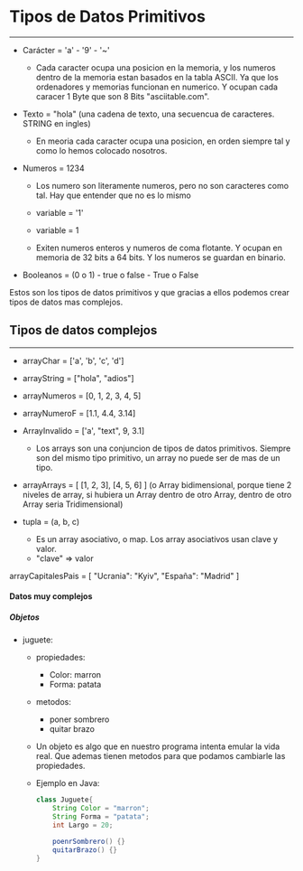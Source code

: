 # Tipos de Datos Primitivos
---

- Carácter = 'a' - '9' - '~'
  - Cada caracter ocupa una posicion en la memoria, y los numeros dentro de la memoria estan basados en la tabla ASCII. Ya que los ordenadores y memorias funcionan en numerico. Y ocupan cada caracer 1 Byte que son 8 Bits "asciitable.com".

- Texto = "hola" (una cadena de texto, una secuencua de caracteres. STRING en ingles)
  - En meoria cada caracter ocupa una posicion, en orden siempre tal y como lo hemos colocado nosotros. 

- Numeros = 1234 
  - Los numero son literamente numeros, pero no son caracteres como tal. Hay que entender que no es lo mismo 
  - variable = '1'
  - variable = 1

  - Exiten numeros enteros y numeros de coma flotante. Y ocupan en memoria de 32 bits a 64 bits. Y los numeros se guardan en binario.

- Booleanos = (0 o 1) - true o false - True o False
  
Estos son los tipos de datos primitivos y que gracias a ellos podemos crear tipos de datos mas complejos.

## Tipos de datos complejos
---

- arrayChar = ['a', 'b', 'c', 'd']
- arrayString = ["hola", "adios"]
- arrayNumeros = [0, 1, 2, 3, 4, 5]
- arrayNumeroF = [1.1, 4.4, 3.14] 
- ArrayInvalido = ['a', "text", 9, 3.1]
  
  - Los arrays son una conjuncion de tipos de datos primitivos. Siempre son del mismo tipo primitivo, un array no puede ser de mas de un tipo.

- arrayArrays = [
    [1, 2, 3],
    [4, 5, 6]
  ] (o Array bidimensional, porque tiene 2 niveles de array, si hubiera un Array dentro de otro Array, dentro de otro Array seria Tridimensional)


- tupla = (a, b, c)
  - Es un array asociativo, o map. Los array asociativos usan clave y valor.
  - "clave" => valor

arrayCapitalesPais = [
    "Ucrania": "Kyiv",
    "España": "Madrid"
]

#### Datos muy complejos

##### Objetos
- juguete:
    - propiedades:
        - Color: marron
        - Forma: patata
    - metodos: 
      - poner sombrero
      - quitar brazo

  - Un objeto es algo que en nuestro programa intenta emular la vida real. Que ademas tienen metodos para que podamos cambiarle las propiedades.
  - Ejemplo en Java:
  
    ```java
    class Juguete{
        String Color = "marron";
        String Forma = "patata";
        int Largo = 20;

        poenrSombrero() {}
        quitarBrazo() {}
    }
    ```

